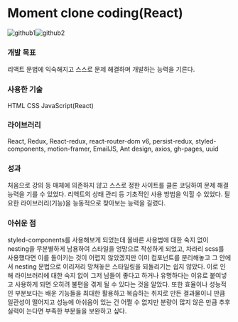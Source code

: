 # Moment clone coding(React)

![github1](/assets/github1_nup11ax9j.gif)![github2](/assets/github2.gif)

### 개발 목표

리액트 문법에 익숙해지고 스스로 문제 해결하며 개발하는 능력을 기른다.

### 사용한 기술

HTML CSS JavaScript(React)

### 라이브러리

React, Redux, React-redux, react-router-dom v6, persist-redux, styled-components, motion-framer, EmailJS, Ant design, axios, gh-pages, uuid

### 성과

처음으로 강의 등 매체에 의존하지 않고 스스로 정한 사이트를 클론 코딩하여 문제 해결 능력을 기를 수 있었다.
리액트의 상태 관리 등 기초적인 사용 방법을 익힐 수 있었다. 필요한 라이브러리(기능)을 능동적으로 찾아보는 능력을 길렀다.

### 아쉬운 점

styled-components를 사용해보게 되었는데 올바른 사용법에 대한 숙지 없이 nesting을 무분별하게 남용하여 스타일을 엉망으로 작성하게 되었고, 차라리 scss를 사용했다면 이를 돌이키는 것이 어렵지 않았겠지만 이미 컴포넌트를 분리해놓고 그 안에서 nesting 문법으로 이리저리 망쳐놓은 스타일링을 되돌리기는 쉽지 않았다. 이로 인해 라이브러리에 대한 숙지 없이 그저 남들이 좋다고 하거나 유명하다는 이유로 붙여넣고 사용하게 되면 오히려 불편을 겪게 될 수 있다는 것을 알았다.
또한 효율이나 성능적인 부분보다는 배운 기능들을 최대한 활용하고 복습하는 취지로 만든 결과물이니 만큼 일관성이 떨어지고 성능에 아쉬움이 있는 건 어쩔 수 없지만 분량이 많지 않은 만큼 추후 실력이 는다면 부족한 부분들을 보완하고 싶다.
